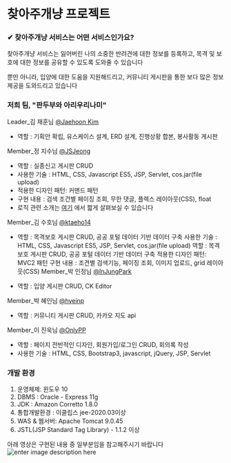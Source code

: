 ﻿
# 찾아주개냥 프로젝트

### ✔ 찾아주개냥 서비스는 어떤 서비스인가요?

찾아주개냥 서비스는 잃어버린 나의 소중한 반려견에 대한 정보를 등록하고, 목격 및 보호에 대한 정보를 공유할 수 있도록 도와줄 수 있습니다

뿐만 아니라, 입양에 대한 도움을 지원해드리고, 커뮤니티 게시판을 통한 보다 많은 정보 제공을 도와드리고 있습니다

### 저희 팀, "판두부와 아리우리나미"

Leader_김 재훈님 [@Jaehoon Kim](https://github.com/bezendev)

- 역할 : 기획안 확립, 유스케이스 설계, ERD 설계, 진행상황 합본, 봉사활동 게시판

Member_정 지수님 [@JSJeong](https://github.com/hy6219)

- 역할 : 실종신고 게시판 CRUD
- 사용한 기술 : HTML, CSS, Javascript ES5, JSP, Servlet, cos.jar(file upload)
- 적용한 디자인 패턴: 커맨드 패턴
- 구현 내용 : 검색 조건별 페이징 조회, 무한 댓글, 플렉스 레이아웃(CSS), float
- 로직 관련 소개는 [여기](https://github.com/hy6219/LostAnimals) 에서 짧게 살펴보실 수 있습니다

Member_김 수호님 [@ktaeho14](https://github.com/ktaeho14)

- 역할 : 목격보호 게시판 CRUD, 공공 포털 데이터 기반 데이터 구축
사용한 기술 : HTML, CSS, Javascript ES5, JSP, Servlet, cos.jar(file upload)
역할 : 목격보호 게시판 CRUD, 공공 포털 데이터 기반 데이터 구축
적용한 디자인 패턴: MVC2 패턴
구현 내용 : 조견별 검색기능, 페이징 조회, 이미지 업로드, grid 레이아웃(CSS)
Member_박 인정님 [@InJungPark](https://github.com/InJungPark)

- 역할 : 입양 게시판 CRUD, CK Editor

Member_박 혜인님 [@hyeinp](https://github.com/hyeinp)

- 역할 : 커뮤니티 게시판 CRUD, 카카오 지도 api

Member_이 진욱님 [@OnlyPP](https://github.com/OnlyPP)

- 역할 : 페이지 전반적인 디자인, 회원가입/로그인 CRUD, 회의록 작성
- 사용한 기술 : HTML, CSS, Bootstrap3, javascript, jQuery, JSP, Servlet

### 개발 환경

1. 운영체제: 윈도우 10
2. DBMS    : Oracle - Express 11g
3. JDK        : Amazon Corretto 1.8.0
4. 통합개발환경 : 이클립스 jee-2020.03이상
5. WAS & 웹서버: Apache Tomcat 9.0.45
6. JSTL(JSP Standard Tag Library) - 1.1.2 이상

아래 영상은 구현된 내용 중 일부분임을 참고해주시기 바랍니다
![enter image description here](https://github.com/hy6219/FindMyLost/blob/master/Complete/%EC%B0%BE%EC%95%84%EB%B4%90%EC%A3%BC%EA%B0%9C%EB%83%A5_%EC%8B%A4%EC%A2%85%EC%8B%A0%EA%B3%A0%EA%B2%8C%EC%8B%9C%ED%8C%90_%EC%99%84%EB%A3%8C%EB%AA%A8%EC%8A%B5.gif?raw=true)
